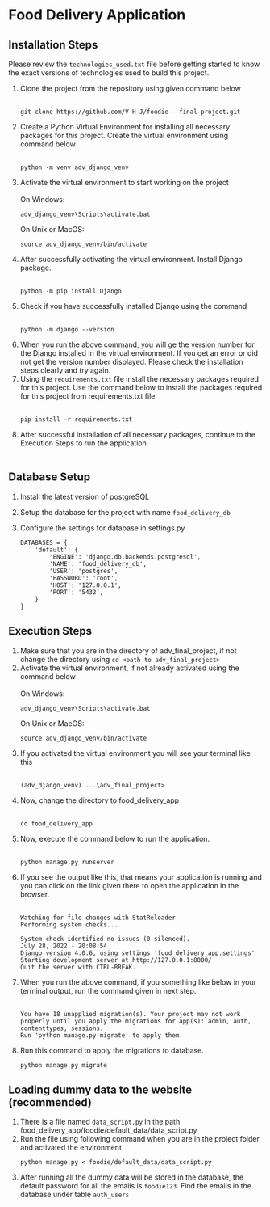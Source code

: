 # Food Delivery Application

## Installation Steps

Please review the ```technologies_used.txt``` file before getting started to know the exact versions of technologies used to build this project.

1. Clone the project from the repository using given command below<br><br>
    ```
    git clone https://github.com/V-H-J/foodie---final-project.git
    ```
2. Create a Python Virtual Environment for installing all necessary packages for this project. Create the virtual environment using command below<br><br>
    ```
    python -m venv adv_django_venv
    ```
3. Activate the virtual environment to start working on the project<br><br>
    On Windows:
    ```
    adv_django_venv\Scripts\activate.bat
    ```
    On Unix or MacOS:
    ```
    source adv_django_venv/bin/activate
    ```
4. After successfully activating the virtual environment. Install Django package.<br><br>
    ```
    python -m pip install Django
    ```
5. Check if you have successfully installed Django using the command<br><br>
    ```
    python -m django --version
    ```
6. When you run the above command, you will ge the version number for the Django installed in the virtual environment. If you get an error or did not get the version number displayed. Please check the installation steps clearly and try again.
7. Using the ```requirements.txt``` file install the necessary packages required for this project. Use the command below to install the packages required for this project from requirements.txt file<br><br>
    ```
    pip install -r requirements.txt
    ```
8. After successful installation of all necessary packages, continue to the Execution Steps to run the application
<br><br>

## Database Setup
1. Install the latest version of postgreSQL
2. Setup the database for the project with name ```food_delivery_db```
3.  Configure the settings for database in settings.py<br>

    ```
    DATABASES = {
        'default': {
            'ENGINE': 'django.db.backends.postgresql',
            'NAME': 'food_delivery_db',
            'USER': 'postgres',
            'PASSWORD': 'root',
            'HOST': '127.0.0.1',
            'PORT': '5432',
        }
    }
    ```

## Execution Steps
1. Make sure that you are in the directory of adv_final_project, if not change the directory using ```cd <path to adv_final_project>```
2.  Activate the virtual environment, if not already activated using the command below<br><br>
    On Windows:
    ```
    adv_django_venv\Scripts\activate.bat
    ```
    On Unix or MacOS:
    ```
    source adv_django_venv/bin/activate
    ```
3. If you activated the virtual environment you will see your terminal like this<br><br>
    ```
    (adv_django_venv) ...\adv_final_project>
    ```
4. Now, change the directory to food_delivery_app<br><br>
    ```
    cd food_delivery_app
    ```
5. Now, execute the command below to run the application.<br><br>
    ```
    python manage.py runserver
    ```
6. If you see the output like this, that means your application is running and you can click on the link given there to open the application in the browser.<br><br>
    ```
    Watching for file changes with StatReloader
    Performing system checks...

    System check identified no issues (0 silenced).
    July 28, 2022 - 20:08:54
    Django version 4.0.6, using settings 'food_delivery_app.settings'
    Starting development server at http://127.0.0.1:8000/
    Quit the server with CTRL-BREAK.
    ```
7. When you run the above command, if you something like below in your terminal output, run the command given in next step.<br><br>
    ```
    You have 18 unapplied migration(s). Your project may not work properly until you apply the migrations for app(s): admin, auth, contenttypes, sessions.
    Run 'python manage.py migrate' to apply them.
    ```
8. Run this command to apply the migrations to database.
    ```
    python manage.py migrate
    ```

## Loading dummy data to the website (recommended)
1. There is a file named ```data_script.py``` in the path food_delivery_app/foodie/default_data/data_script.py
2. Run the file using following command when you are in the project folder and activated the environment
    ```
    python manage.py < foodie/default_data/data_script.py
    ```
3. After running all the dummy data will be stored in the database, the default password for all the emails is ```foodie123```. Find the emails in the database under table ```auth_users```
